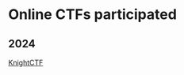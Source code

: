 # Online CTFs participated

## 2024
[KnightCTF](https://github.com/warlocksmurf/ctftime-writeups/blob/main/KnightCTF)
